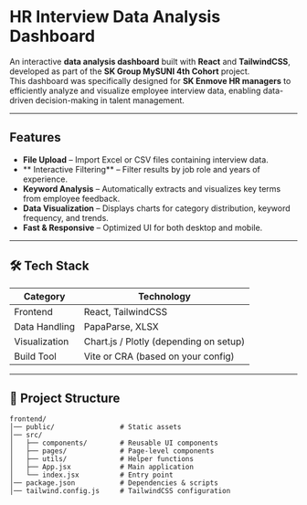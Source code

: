 # HR Interview Data Analysis Dashboard

An interactive **data analysis dashboard** built with **React** and **TailwindCSS**, developed as part of the **SK Group MySUNI 4th Cohort** project.  
This dashboard was specifically designed for **SK Enmove HR managers** to efficiently analyze and visualize employee interview data, enabling data-driven decision-making in talent management.

---

## Features

- **File Upload** – Import Excel or CSV files containing interview data.
- ** Interactive Filtering** – Filter results by job role and years of experience.
- **Keyword Analysis** – Automatically extracts and visualizes key terms from employee feedback.
- **Data Visualization** – Displays charts for category distribution, keyword frequency, and trends.
- **Fast & Responsive** – Optimized UI for both desktop and mobile.

---

## 🛠 Tech Stack

| Category       | Technology |
|----------------|------------|
| Frontend       | React, TailwindCSS |
| Data Handling  | PapaParse, XLSX |
| Visualization  | Chart.js / Plotly (depending on setup) |
| Build Tool     | Vite or CRA (based on your config) |

---

## 📂 Project Structure

```plaintext
frontend/
│── public/                # Static assets
│── src/
│   ├── components/        # Reusable UI components
│   ├── pages/             # Page-level components
│   ├── utils/             # Helper functions
│   ├── App.jsx            # Main application
│   └── index.jsx          # Entry point
│── package.json           # Dependencies & scripts
│── tailwind.config.js     # TailwindCSS configuration
